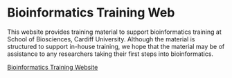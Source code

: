 # Bioinformatics Training Web

This website provides training material to support bioinformatics training at School of Biosciences, Cardiff University. Although the material is structured to support in-house training, we hope that the material may be of assistance to any researchers taking their first steps into bioinformatics.

[Bioinformatics Training Website](https://peter-kille.github.io/Bioinformatics_TrainingWeb/)
